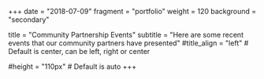 +++
date = "2018-07-09"
fragment = "portfolio"
weight = 120
background = "secondary"

title = "Community Partnership Events"
subtitle = "Here are some recent events that our community partners have presented"
#title_align = "left" # Default is center, can be left, right or center

#height = "110px" # Default is auto
+++
